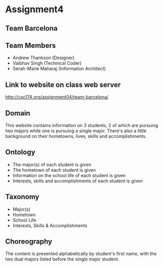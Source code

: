 # Assignment4

## Team Barcelona

## Team Members
- Andrew Thankson (Designer)
- Vaibhav Singh (Technical Coder)
- Serah-Marie Maharaj (Information Architect)

## Link to website on class web server
http://csc174.org/assignment04/team-barcelona/

## Domain

This website contains information on 3 students, 2 of which are pursuing two majors while one is pursuing a single major. There's also a little background on their hometowns, lives, skills and accomplishments. 

## Ontology

- The major(s) of each student is given
- The hometown of each student is given
- Information on the school life of each student is given
- Interests, skills and accomplishments of each student is given

## Taxonomy

- Major(s)
- Hometown
- School Life
- Interests, Skills & Accomplishments

## Choreography

The content is presented alphabetically by student's first name, with the two dual majors listed before the single major student. 
